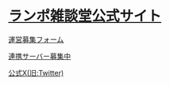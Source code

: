 # [ランポ雑談堂公式サイト](https://ranzatsudou.github.io/)
[運営募集フォーム](https://docs.google.com/forms/d/1b565UKPeqkH3OSnpNc0gyGnljA1UzZ2eGTvGszfsN5I/viewform)

[連携サーバー募集中](https://discord.com/channels/1010537300737925120/1069987529887072296)

[公式X(旧:Twitter)](https://twitter.com/intent/follow?screen_name=ranzatsudou)
